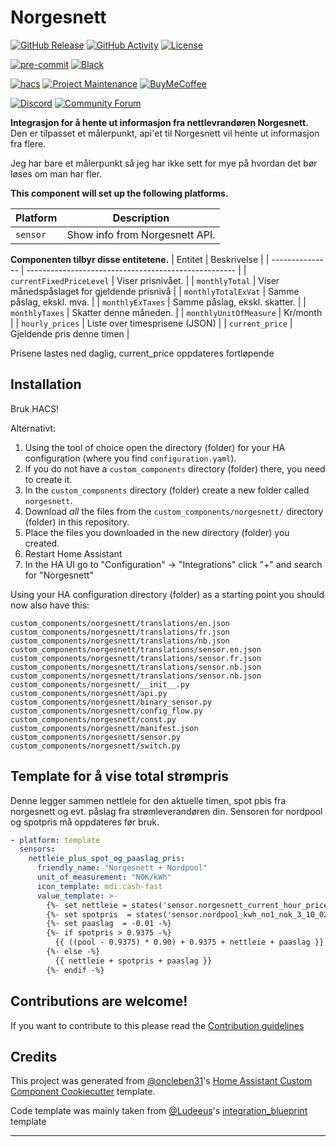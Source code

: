 # Norgesnett

[![GitHub Release][releases-shield]][releases]
[![GitHub Activity][commits-shield]][commits]
[![License][license-shield]](LICENSE)

[![pre-commit][pre-commit-shield]][pre-commit]
[![Black][black-shield]][black]

[![hacs][hacsbadge]][hacs]
[![Project Maintenance][maintenance-shield]][user_profile]
[![BuyMeCoffee][buymecoffeebadge]][buymecoffee]

[![Discord][discord-shield]][discord]
[![Community Forum][forum-shield]][forum]

**Integrasjon for å hente ut informasjon fra nettlevrandøren Norgesnett.**
Den er tilpasset et målerpunkt, api'et til Norgesnett vil hente ut informasjon fra flere.

Jeg har bare et målerpunkt så jeg har ikke sett for mye på hvordan det bør løses om man har fler.

**This component will set up the following platforms.**

| Platform | Description                    |
| -------- | ------------------------------ |
| `sensor` | Show info from Norgesnett API. |

**Componenten tilbyr disse entitetene.**
| Entitet | Beskrivelse |
| --------------- | ---------------------------------------------------- |
| `currentFixedPriceLevel` | Viser prisnivået. |
| `monthlyTotal` | Viser månedspåslaget for gjeldende prisnivå |
| `monthlyTotalExVat` | Samme påslag, ekskl. mva. |
| `monthlyExTaxes` | Samme påslag, ekskl. skatter. |
| `monthlyTaxes` | Skatter denne måneden. |
| `monthlyUnitOfMeasure` | Kr/month |
| `hourly_prices` | Liste over timesprisene (JSON) |
| `current_price` | Gjeldende pris denne timen |

Prisene lastes ned daglig, current_price oppdateres fortløpende

## Installation

Bruk HACS!

Alternativt:

1. Using the tool of choice open the directory (folder) for your HA configuration (where you find `configuration.yaml`).
2. If you do not have a `custom_components` directory (folder) there, you need to create it.
3. In the `custom_components` directory (folder) create a new folder called `norgesnett`.
4. Download _all_ the files from the `custom_components/norgesnett/` directory (folder) in this repository.
5. Place the files you downloaded in the new directory (folder) you created.
6. Restart Home Assistant
7. In the HA UI go to "Configuration" -> "Integrations" click "+" and search for "Norgesnett"

Using your HA configuration directory (folder) as a starting point you should now also have this:

```text
custom_components/norgesnett/translations/en.json
custom_components/norgesnett/translations/fr.json
custom_components/norgesnett/translations/nb.json
custom_components/norgesnett/translations/sensor.en.json
custom_components/norgesnett/translations/sensor.fr.json
custom_components/norgesnett/translations/sensor.nb.json
custom_components/norgesnett/translations/sensor.nb.json
custom_components/norgesnett/__init__.py
custom_components/norgesnett/api.py
custom_components/norgesnett/binary_sensor.py
custom_components/norgesnett/config_flow.py
custom_components/norgesnett/const.py
custom_components/norgesnett/manifest.json
custom_components/norgesnett/sensor.py
custom_components/norgesnett/switch.py
```

## Template for å vise total strømpris

Denne legger sammen nettleie for den aktuelle timen, spot pbis fra norgesnett og evt. påslag fra strømleverandøren din. Sensoren for nordpool og spotpris må oppdateres før bruk.

```yaml
- platform: template
  sensors:
    nettleie_plus_spot_og_paaslag_pris:
      friendly_name: "Norgesnett + Nordpool"
      unit_of_measurement: "NOK/kWh"
      icon_template: mdi:cash-fast
      value_template: >-
        {%- set nettleie = states('sensor.norgesnett_current_hour_price') | float(0) -%}
        {%- set spotpris  = states('sensor.nordpool_kwh_no1_nok_3_10_025') | float(0) -%}
        {%- set paaslag  = -0.01 -%}
        {%- if spotpris > 0.9375 -%}
          {{ ((pool - 0.9375) * 0.90) + 0.9375 + nettleie + paaslag }}
        {%- else -%}
          {{ nettleie + spotpris + paaslag }}
        {%- endif -%}
```

## Contributions are welcome!

If you want to contribute to this please read the [Contribution guidelines](CONTRIBUTING.md)

## Credits

This project was generated from [@oncleben31](https://github.com/oncleben31)'s [Home Assistant Custom Component Cookiecutter](https://github.com/oncleben31/cookiecutter-homeassistant-custom-component) template.

Code template was mainly taken from [@Ludeeus](https://github.com/ludeeus)'s [integration_blueprint][integration_blueprint] template

---

[integration_blueprint]: https://github.com/custom-components/integration_blueprint
[black]: https://github.com/psf/black
[black-shield]: https://img.shields.io/badge/code%20style-black-000000.svg?style=for-the-badge
[buymecoffee]: https://www.buymeacoffee.com/MrFjellstad
[buymecoffeebadge]: https://img.shields.io/badge/buy%20me%20a%20coffee-donate-yellow.svg?style=for-the-badge
[commits-shield]: https://img.shields.io/github/commit-activity/y/MrFjellstad/norgesnett.svg?style=for-the-badge
[commits]: https://github.com/MrFjellstad/norgesnett/commits/main
[hacs]: https://hacs.xyz
[hacsbadge]: https://img.shields.io/badge/HACS-Custom-orange.svg?style=for-the-badge
[discord]: https://discord.gg/Qa5fW2R
[discord-shield]: https://img.shields.io/discord/330944238910963714.svg?style=for-the-badge
[exampleimg]: example.png
[forum-shield]: https://img.shields.io/badge/community-forum-brightgreen.svg?style=for-the-badge
[forum]: https://community.home-assistant.io/
[license-shield]: https://img.shields.io/github/license/MrFjellstad/norgesnett.svg?style=for-the-badge
[maintenance-shield]: https://img.shields.io/badge/maintainer-%40MrFjellstad-blue.svg?style=for-the-badge
[pre-commit]: https://github.com/pre-commit/pre-commit
[pre-commit-shield]: https://img.shields.io/badge/pre--commit-enabled-brightgreen?style=for-the-badge
[releases-shield]: https://img.shields.io/github/release/MrFjellstad/norgesnett.svg?style=for-the-badge
[releases]: https://github.com/MrFjellstad/norgesnett/releases
[user_profile]: https://github.com/MrFjellstad

